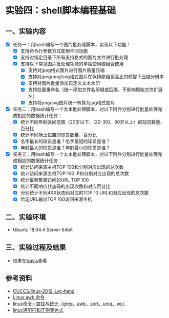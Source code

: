 # 实验四：shell脚本编程基础
## 一、实验内容
- [x] 任务一：用bash编写一个图片批处理脚本，实现以下功能：
    - [x] 支持命令行参数方式使用不同功能
    - [x] 支持对指定目录下所有支持格式的图片文件进行批处理
    - [x] 支持以下常见图片批处理功能的单独使用或组合使用
        - [x] 支持对jpeg格式图片进行图片质量压缩
        - [x] 支持对jpeg/png/svg格式图片在保持原始宽高比的前提下压缩分辨率
        - [x] 支持对图片批量添加自定义文本水印
        - [x] 支持批量重命名（统一添加文件名前缀或后缀，不影响原始文件扩展名）
        - [x] 支持将png/svg图片统一转换为jpg格式图片
- [x] 任务二：用bash编写一个文本批处理脚本，对以下附件分别进行批量处理完成相应的数据统计任务：
    - [x] 统计不同年龄区间范围（20岁以下、[20-30]、30岁以上）的球员数量、百分比
    - [x] 统计不同场上位置的球员数量、百分比
    - [x] 名字最长的球员是谁？名字最短的球员是谁？
    - [x] 年龄最大的球员是谁？年龄最小的球员是谁？
- [x] 任务三：用bash编写一个文本批处理脚本，对以下附件分别进行批量处理完成相应的数据统计任务：
    - [x] 统计访问来源主机TOP 100和分别对应出现的总次数
    - [x] 统计访问来源主机TOP 100 IP和分别对应出现的总次数
    - [x] 统计最频繁被访问的URL TOP 100
    - [x] 统计不同响应状态码的出现次数和对应百分比
    - [x] 分别统计不同4XX状态码对应的TOP 10 URL和对应出现的总次数
    - [x] 给定URL输出TOP 100访问来源主机

## 二、实验环境
- Ubuntu 18.04.4 Server 64bit

## 三、实验过程及结果
- 结果在[travis](https://travis-ci.com/github/Y1u2e17/shell0504/builds/164762625)查看

## 参考资料
- [CUCCS/linux-2019-Lyc-heng](https://github.com/CUCCS/linux-2019-Lyc-heng/blob/chap0x04/chap0x04/%E5%AE%9E%E9%AA%8C%E6%8A%A5%E5%91%8A.md
)
- [Linux awk 命令](https://www.runoob.com/linux/linux-comm-awk.html)
- [linux命令--查找与统计（grep、awk、sort、uniq、wc）](https://blog.csdn.net/hshuihui/article/details/77915398)
- [linux通配符和正则表达式](https://blog.csdn.net/youmatterhsp/article/details/80528761)